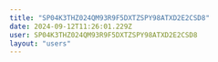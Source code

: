 ```yaml
---
title: "SP04K3THZ024QM93R9F5DXTZSPY98ATXD2E2CSD8"
date: 2024-09-12T11:26:01.229Z
user: SP04K3THZ024QM93R9F5DXTZSPY98ATXD2E2CSD8
layout: "users"
---
```

    